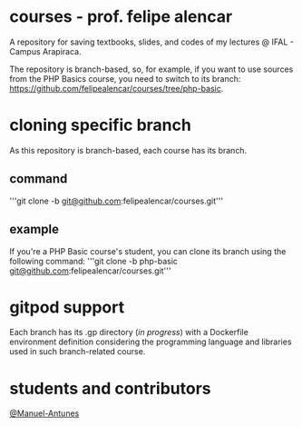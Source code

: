 # courses - prof. felipe alencar
A repository for saving textbooks, slides, and codes of my lectures @ IFAL - Campus Arapiraca.

The repository is branch-based, so, for example, if you want to use sources from the PHP Basics course, you need to switch to its branch:
https://github.com/felipealencar/courses/tree/php-basic.

# cloning specific branch
As this repository is branch-based, each course has its branch. 

## command
'''git clone -b <branch-name> git@github.com:felipealencar/courses.git'''
  
## example
If you're a PHP Basic course's student, you can clone its branch using the following command:
'''git clone -b php-basic git@github.com:felipealencar/courses.git'''
  
# gitpod support
Each branch has its .gp directory (_in progress_) with a Dockerfile environment definition considering the programming language and libraries used in such branch-related course.

# students and contributors
[@Manuel-Antunes](https://github.com/Manuel-Antunes) 
